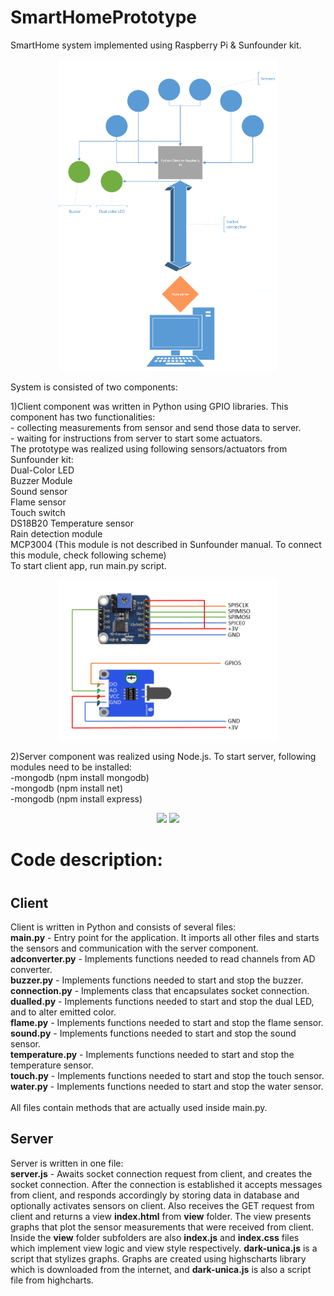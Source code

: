 # SmartHomePrototype
SmartHome system implemented using Raspberry Pi & Sunfounder kit.
<p align="center">
		<img src="images/architecture.PNG" width="350"/>
</p>
System is consisted of two components:
<p>
1)Client component was written in Python using GPIO libraries. This component has two functionalities:<br>
	- collecting measurements from sensor and send those data to server.<br>
	- waiting for instructions from server to start some actuators.<br>
	The prototype was realized using following sensors/actuators from Sunfounder kit:<br>
		Dual-Color LED<br>
		Buzzer Module<br>
		Sound sensor<br>
		Flame sensor<br>
		Touch switch<br>
		DS18B20 Temperature sensor<br>
		Rain detection module<br>
		MCP3004 (This module is not described in Sunfounder manual. To connect this module, check following scheme)<br>
	To start client app, run main.py script.
	<p align="center">
		<img src="images/mcp3004.png" width="350"/>
	</p>
</p>
2)Server component was realized using Node.js. To start server, following modules need to be installed:<br>
	-mongodb (npm install mongodb)<br>
	-mongodb (npm install net)<br>
	-mongodb (npm install express)
<p align="center">
  <img src="images/20170421_225806.jpg" width="350"/>
  <img src="images/20170421_225455.jpg" width="350"/>
</p>
<h1>Code description:<h1>
<h2>Client</h2>
<p>
Client is written in Python and consists of several files:<br />
<b>main.py</b> - Entry point for the application. It imports all other files and starts the sensors and communication with the server component. <br />
<b>adconverter.py</b> - Implements functions needed to read channels from AD converter.<br />
<b>buzzer.py</b> - Implements functions needed to start and stop the buzzer.<br />
<b>connection.py</b> - Implements class that encapsulates socket connection. <br />
<b>dualled.py</b> - Implements functions needed to start and stop the dual LED, and to alter emitted color. <br />
<b>flame.py</b> - Implements functions needed to start and stop the flame sensor. <br />
<b>sound.py</b> - Implements functions needed to start and stop the sound sensor. <br />
<b>temperature.py</b> - Implements functions needed to start and stop the temperature sensor. <br />
<b>touch.py</b> - Implements functions needed to start and stop the touch sensor. <br />
<b>water.py</b> - Implements functions needed to start and stop the water sensor. <br />
<br />
All files contain methods that are actually used inside main.py.
</p>
<h2>Server</h2>
<p>
Server is written in one file:<br />
<b>server.js</b> - Awaits socket connection request from client, and creates the socket connection. After the connection is established
it accepts messages from client, and responds accordingly by storing data in database and optionally activates sensors on client. Also receives the GET request from client and returns a view <b>index.html</b> from <b>view</b> folder. The view presents graphs that plot the sensor measurements that were received from client. Inside the <b>view</b> folder subfolders are also <b>index.js</b> and <b>index.css</b> files which implement view logic and view style respectively. <b>dark-unica.js</b> is a script that stylizes graphs. Graphs are created using highscharts library which is downloaded from the internet, and <b>dark-unica.js</b> is also a script file from highcharts.
</p>
